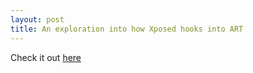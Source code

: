 ```yaml
---
layout: post
title: An exploration into how Xposed hooks into ART
---
```

Check it out [here](https://binderfilter.github.io/xposed/)
